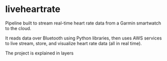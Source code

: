# liveheartrate
Pipeline built to stream real-time heart rate data from a Garmin smartwatch to the cloud. 

It reads data over Bluetooth using Python libraries, then uses AWS services to live stream, store, and visualize heart rate data (all in real time).

The project is explained in layers
